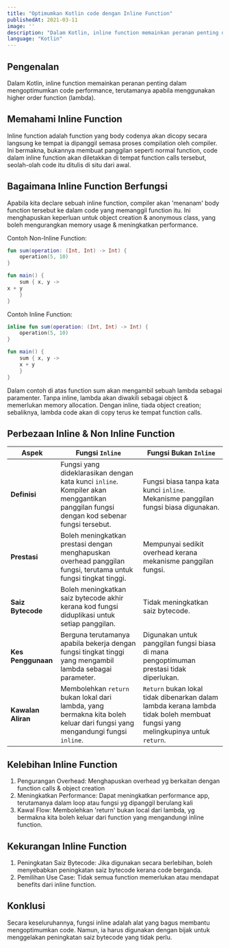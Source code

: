```yaml
---
title: "Optimumkan Kotlin code dengan Inline Function"
publishedAt: 2021-03-11
image: ''
description: "Dalam Kotlin, inline function memainkan peranan penting dalam mengoptimumkan code performance, terutamanya apabila menggunakan higher order function (lambda)."
language: "Kotlin"
---
```


## Pengenalan
Dalam Kotlin, inline function memainkan peranan penting dalam mengoptimumkan code performance, terutamanya apabila menggunakan higher order function (lambda). 

## Memahami Inline Function
Inline function adalah function yang body codenya akan dicopy secara langsung ke tempat ia dipanggil semasa proses compilation oleh compiler. Ini bermakna, bukannya membuat panggilan seperti normal function, code dalam inline function akan diletakkan di tempat function calls tersebut, seolah-olah code itu ditulis di situ dari awal. 

## Bagaimana Inline Function Berfungsi
Apabila kita declare sebuah inline function, compiler akan 'menanam' body function tersebut ke dalam code yang memanggil function itu. Ini menghapuskan keperluan untuk object creation & anonymous class, yang boleh mengurangkan memory  usage & meningkatkan performance.

Contoh Non-Inline Function:
```kotlin
fun sum(operation: (Int, Int) -> Int) {
    operation(5, 10)
}

fun main() {
    sum { x, y ->
x + y
    }
}
```

Contoh Inline Function:
```kotlin
inline fun sum(operation: (Int, Int) -> Int) {
    operation(5, 10)
}

fun main() {
    sum { x, y ->
    x + y
    }
}
```

Dalam contoh di atas function sum akan mengambil sebuah lambda sebagai paramenter. Tanpa inline, lambda akan diwakili sebagai object & memerlukan memory allocation. Dengan inline, tiada object creation; sebaliknya, lambda code akan di copy terus ke tempat function calls.

## Perbezaan Inline & Non Inline Function
| Aspek | Fungsi `Inline` | Fungsi Bukan `Inline` |
|-------|-----------------|-----------------------|
| **Definisi** | Fungsi yang dideklarasikan dengan kata kunci `inline`. Kompiler akan menggantikan panggilan fungsi dengan kod sebenar fungsi tersebut. | Fungsi biasa tanpa kata kunci `inline`. Mekanisme panggilan fungsi biasa digunakan. |
| **Prestasi** | Boleh meningkatkan prestasi dengan menghapuskan overhead panggilan fungsi, terutama untuk fungsi tingkat tinggi. | Mempunyai sedikit overhead kerana mekanisme panggilan fungsi. |
| **Saiz Bytecode** | Boleh meningkatkan saiz bytecode akhir kerana kod fungsi diduplikasi untuk setiap panggilan. | Tidak meningkatkan saiz bytecode. |
| **Kes Penggunaan** | Berguna terutamanya apabila bekerja dengan fungsi tingkat tinggi yang mengambil lambda sebagai parameter. | Digunakan untuk panggilan fungsi biasa di mana pengoptimuman prestasi tidak diperlukan. |
| **Kawalan Aliran** | Membolehkan `return` bukan lokal dari lambda, yang bermakna kita boleh keluar dari fungsi yang mengandungi fungsi `inline`. | `Return` bukan lokal tidak dibenarkan dalam lambda kerana lambda tidak boleh membuat fungsi yang melingkupinya untuk `return`. |

## Kelebihan Inline Function
1. Pengurangan Overhead: Menghapuskan overhead yg berkaitan dengan function calls & object creation
2. Meningkatkan Performance: Dapat meningkatkan performance app, terutamanya dalam loop atau fungsi yg dipanggil berulang kali
3. Kawal Flow: Membolehkan 'return' bukan local dari lambda, yg bermakna kita boleh keluar dari function yang mengandungi inline function.

## Kekurangan Inline Function
1. Peningkatan Saiz Bytecode: Jika digunakan secara berlebihan, boleh menyebabkan peningkatan saiz bytecode kerana code berganda.
2. Pemilihan Use Case: Tidak semua function memerlukan atau mendapat benefits dari inline function.

## Konklusi
Secara keseluruhannya, fungsi inline adalah alat yang bagus membantu mengoptimumkan code. Namun, ia harus digunakan dengan bijak untuk menggelakan peningkatan saiz bytecode yang tidak perlu.